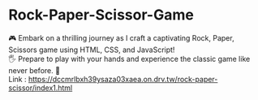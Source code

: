 # Rock-Paper-Scissor-Game

🎮 Embark on a thrilling journey as I craft a captivating Rock, Paper, Scissors game using HTML, CSS, and JavaScript! <br>
🖐️ Prepare to play with your hands and experience the classic game like never before. 🎉<br>
Link : https://dccmrlbxh39ysaza03xaea.on.drv.tw/rock-paper-scissor/index1.html
